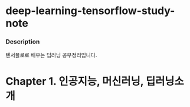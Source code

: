 # deep-learning-tensorflow-study-note

### Description
텐서플로로 배우는 딥러닝 공부정리입니다.

# Chapter 1. 인공지능, 머신러닝, 딥러닝소개

